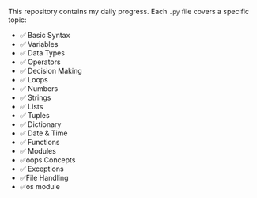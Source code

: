 This repository contains my daily progress. Each `.py` file covers a specific topic:
- ✅ Basic Syntax
- ✅ Variables
- ✅ Data Types
- ✅ Operators
- ✅ Decision Making
- ✅ Loops
- ✅ Numbers
- ✅ Strings
- ✅ Lists
- ✅ Tuples
- ✅ Dictionary
- ✅ Date & Time
- ✅ Functions
- ✅ Modules
- ✅oops Concepts
- ✅ Exceptions
- ✅File Handling
- ✅os module
